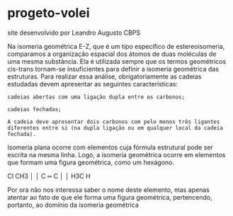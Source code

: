 # progeto-volei
 site desenvolvido por Leandro Augusto CBPS

Na isomeria geométrica E-Z, que é um tipo específico de estereoisomeria, comparamos a organização espacial dos átomos de duas moléculas de uma mesma substância. Ela é utilizada sempre que os termos geométricos cis-trans tornam-se insuficientes para definir a isomeria geométrica das estruturas. Para realizar essa análise, obrigatoriamente as cadeias estudadas devem apresentar as seguintes características:

    cadeias abertas com uma ligação dupla entre os carbonos;

    cadeias fechadas;

    A cadeia deve apresentar dois carbonos com pelo menos três ligantes diferentes entre si (na dupla ligação ou em qualquer local da cadeia fechada).

Isomeria plana ocorre com elementos cuja fórmula estrutural pode ser escrita na mesma linha. Logo, a isomeria geométrica ocorre em elementos que formam uma figura geométrica, como um hexágono.

Cl CH3
│ │
C ═ C
│ │
H3C H

Por ora não nos interessa saber o nome deste elemento, mas apenas atentar ao fato de que ele forma uma figura geométrica, pertencendo, portanto, ao domínio da isomeria geométrica 